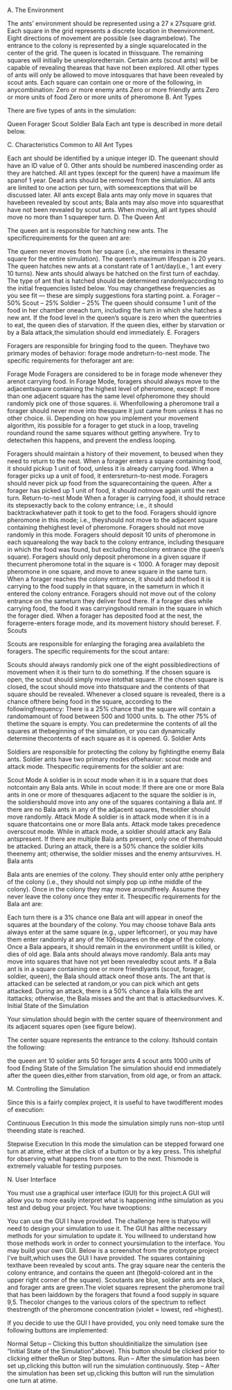 A. The Environment

The ants’ environment should be represented using a 27 x 27square grid.
Each square in the grid represents a discrete location in theenvironment.
Eight directions of movement are possible (see diagrambelow).
The entrance to the colony is represented by a single squarelocated in the center of the grid. The queen is located in thissquare.
The remaining squares will initially be unexploredterrain.
Certain ants (scout ants) will be capable of revealing theareas that have not been explored.
All other types of ants will only be allowed to move intosquares that have been revealed by scout ants.
Each square can contain one or more of the following, in anycombination:
Zero or more enemy ants
Zero or more friendly ants
Zero or more units of food
Zero or more units of pheromone
B. Ant Types

There are five types of ants in the simulation:

Queen
Forager
Scout
Soldier
Bala
Each ant type is described in more detail below.

C. Characteristics Common to All Ant Types

Each ant should be identified by a unique integer ID. The queenant should have an ID value of 0. Other ants should be numbered inascending order as they are hatched.
All ant types (except for the queen) have a maximum life spanof 1 year.
Dead ants should be removed from the simulation.
All ants are limited to one action per turn, with someexceptions that will be discussed later.
All ants except Bala ants may only move in squares that havebeen revealed by scout ants; Bala ants may also move into squaresthat have not been revealed by scout ants.
When moving, all ant types should move no more than 1 squareper turn.
D. The Queen Ant

The queen ant is responsible for hatching new ants. The specificrequirements for the queen ant are:

The queen never moves from her square (i.e., she remains in thesame square for the entire simulation).
The queen’s maximum lifespan is 20 years.
The queen hatches new ants at a constant rate of 1 ant/day(i.e., 1 ant every 10 turns).
New ants should always be hatched on the first turn of eachday.
The type of ant that is hatched should be determined randomlyaccording to the initial frequencies listed below. You may changethese frequencies as you see fit — these are simply suggestions fora starting point. a. Forager – 50%
Scout – 25%
Soldier – 25%
The queen should consume 1 unit of the food in her chamber oneach turn, including the turn in which she hatches a new ant.
If the food level in the queen’s square is zero when the queentries to eat, the queen dies of starvation.
If the queen dies, either by starvation or by a Bala attack,the simulation should end immediately.
E. Foragers

Foragers are responsible for bringing food to the queen. Theyhave two primary modes of behavior: forage mode andreturn-to-nest mode. The specific requirements for theforager ant are:

Forage Mode
Foragers are considered to be in forage mode whenever they arenot carrying food.
In Forage Mode, foragers should always move to the adjacentsquare containing the highest level of pheromone, except:
If more than one adjacent square has the same level ofpheromone they should randomly pick one of those squares. ii. Whenfollowing a pheromone trail a forager should never move into thesquare it just came from unless it has no other choice.
iii. Depending on how you implement your movement algorithm, itis possible for a forager to get stuck in a loop, traveling roundand round the same squares without getting anywhere. Try to detectwhen this happens, and prevent the endless looping.

Foragers should maintain a history of their movement, to beused when they need to return to the nest.
When a forager enters a square containing food, it should pickup 1 unit of food, unless it is already carrying food.
When a forager picks up a unit of food, it entersreturn-to-nest mode.
Foragers should never pick up food from the squarecontaining the queen.
After a forager has picked up 1 unit of food, it should notmove again until the next turn.
Return-to-nest Mode
When a forager is carrying food, it should retrace its stepsexactly back to the colony entrance; i.e., it should backtrackwhatever path it took to get to the food.
Foragers should ignore pheromone in this mode; i.e., theyshould not move to the adjacent square containing thehighest level of pheromone.
Foragers should not move randomly in this mode.
Foragers should deposit 10 units of pheromone in each squarealong the way back to the colony entrance, including thesquare in which the food was found, but excluding thecolony entrance (the queen’s square).
Foragers should only deposit pheromone in a given square if thecurrent pheromone total in the square is < 1000.
A forager may deposit pheromone in one square, and move to anew square in the same turn.
When a forager reaches the colony entrance, it should add thefood it is carrying to the food supply in that square, in the sameturn in which it entered the colony entrance.
Foragers should not move out of the colony entrance on the sameturn they deliver food there.
If a forager dies while carrying food, the food it was carryingshould remain in the square in which the forager died.
When a forager has deposited food at the nest, the foragerre-enters forage mode, and its movement history should bereset.
F. Scouts

Scouts are responsible for enlarging the foraging area availableto the foragers. The specific requirements for the scout antare:

Scouts should always randomly pick one of the eight possibledirections of movement when it is their turn to do something.
If the chosen square is open, the scout should simply move intothat square.
If the chosen square is closed, the scout should move into thatsquare and the contents of that square should be revealed.
Whenever a closed square is revealed, there is a chance ofthere being food in the square, according to the followingfrequency:
There is a 25% chance that the square will contain a randomamount of food between 500 and 1000 units. b. The other 75% of thetime the square is empty.
You can predetermine the contents of all the squares at thebeginning of the simulation, or you can dynamically determine thecontents of each square as it is opened.
G. Soldier Ants

Soldiers are responsible for protecting the colony by fightingthe enemy Bala ants. Soldier ants have two primary modes ofbehavior: scout mode and attack mode. Thespecific requirements for the soldier ant are:

Scout Mode
A soldier is in scout mode when it is in a square that does notcontain any Bala ants.
While in scout mode:
If there are one or more Bala ants in one or more of thesquares adjacent to the square the soldier is in, the soldiershould move into any one of the squares containing a Bala ant.
If there are no Bala ants in any of the adjacent squares, thesoldier should move randomly.
Attack Mode
A soldier is in attack mode when it is in a square thatcontains one or more Bala ants. Attack mode takes precedence overscout mode.
While in attack mode, a soldier should attack any Bala antspresent.
If there are multiple Bala ants present, only one of themshould be attacked.
During an attack, there is a 50% chance the soldier kills theenemy ant; otherwise, the soldier misses and the enemy antsurvives.
H. Bala ants

Bala ants are enemies of the colony. They should enter only atthe periphery of the colony (i.e., they should not simply pop up inthe middle of the colony). Once in the colony they may move aroundfreely. Assume they never leave the colony once they enter it. Thespecific requirements for the Bala ant are:

Each turn there is a 3% chance one Bala ant will appear in oneof the squares at the boundary of the colony. You may choose tohave Bala ants always enter at the same square (e.g., upper leftcorner), or you may have them enter randomly at any of the 106squares on the edge of the colony.
Once a Bala appears, it should remain in the environment untilit is killed, or dies of old age.
Bala ants should always move randomly.
Bala ants may move into squares that have not yet been revealedby scout ants.
If a Bala ant is in a square containing one or more friendlyants (scout, forager, soldier, queen), the Bala should attack oneof those ants. The ant that is attacked can be selected at random,or you can pick which ant gets attacked.
During an attack, there is a 50% chance a Bala kills the ant itattacks; otherwise, the Bala misses and the ant that is attackedsurvives.
K. Initial State of the Simulation

Your simulation should begin with the center square of theenvironment and its adjacent squares open (see figure below).

The center square represents the entrance to the colony. Itshould contain the following:

the queen ant
10 soldier ants
50 forager ants
4 scout ants
1000 units of food
Ending State of the Simulation
The simulation should end immediately after the queen dies,either from starvation, from old age, or from an attack.

M. Controlling the Simulation

Since this is a fairly complex project, it is useful to have twodifferent modes of execution:

Continuous Execution
In this mode the simulation simply runs non-stop until theending state is reached.

Stepwise Execution
In this mode the simulation can be stepped forward one turn at atime, either at the click of a button or by a key press. This ishelpful for observing what happens from one turn to the next. Thismode is extremely valuable for testing purposes.

N. User Interface

You must use a graphical user interface (GUI) for this project.A GUI will allow you to more easily interpret what is happening inthe simulation as you test and debug your project. You have twooptions:

You can use the GUI I have provided. The challenge here is thatyou will need to design your simulation to use it. The GUI has allthe necessary methods for your simulation to update it. You willneed to understand how those methods work in order to connect yoursimulation to the interface.
You may build your own GUI.
Below is a screenshot from the prototype project I’ve built,which uses the GUI I have provided. The squares containing texthave been revealed by scout ants. The gray square near the centeris the colony entrance, and contains the queen ant (thegold-colored ant in the upper right corner of the square). Scoutants are blue, soldier ants are black, and forager ants are green.The violet squares represent the pheromone trail that has been laiddown by the foragers that found a food supply in square 9,5. Thecolor changes to the various colors of the spectrum to reflect thestrength of the pheromone concentration (violet = lowest, red =highest).

If you decide to use the GUI I have provided, you only need tomake sure the following buttons are implemented:

Normal Setup – Clicking this button shouldinitialize the simulation (see “Initial State of the Simulation”,above). This button should be clicked prior to clicking either theRun or Step buttons.
Run – After the simulation has been set up,clicking this button will run the simulation continuously.
Step – After the simulation has been set up,clicking this button will run the simulation one turn at atime.
